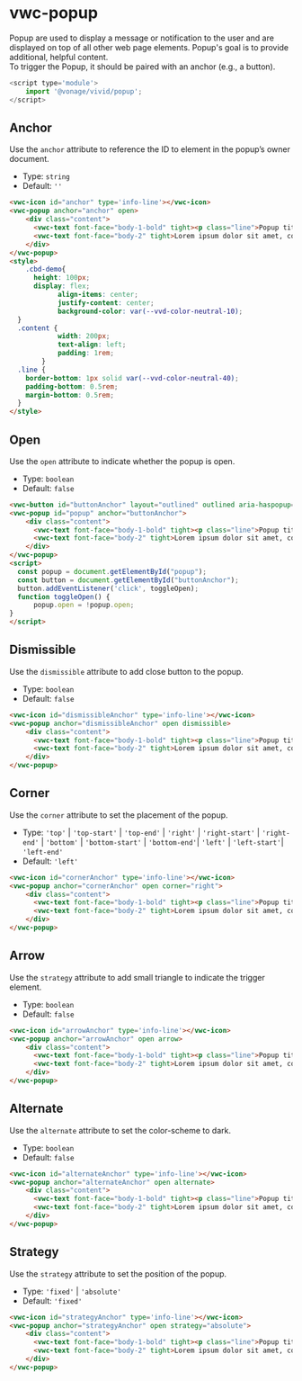 # vwc-popup

Popup are used to display a message or notification to the user and are displayed on top of all other web page elements.
Popup's goal is to provide additional, helpful content.   
To trigger the Popup, it should be paired with an anchor (e.g., a button).

```js
<script type='module'>
    import '@vonage/vivid/popup';
</script>
```

## Anchor

Use the `anchor` attribute to reference the ID to element in the popup’s owner document.

- Type: `string`
- Default: `''`

```html preview
<vwc-icon id="anchor" type='info-line'></vwc-icon>
<vwc-popup anchor="anchor" open>
    <div class="content">
      <vwc-text font-face="body-1-bold" tight><p class="line">Popup title</p></vwc-text>
      <vwc-text font-face="body-2" tight>Lorem ipsum dolor sit amet, consectetur adipiscing elit.</vwc-text>
    </div>
</vwc-popup>
<style>
    .cbd-demo{
      height: 100px;
      display: flex;
			align-items: center;
			justify-content: center;
			background-color: var(--vvd-color-neutral-10);
  }
  .content {
			width: 200px;
			text-align: left;
			padding: 1rem;
		}
  .line {
    border-bottom: 1px solid var(--vvd-color-neutral-40);
    padding-bottom: 0.5rem;
    margin-bottom: 0.5rem;
  }
</style>
```

## Open

Use the `open` attribute to indicate whether the popup is open.

- Type: `boolean`
- Default: `false`

```html preview
<vwc-button id="buttonAnchor" layout="outlined" outlined aria-haspopup="true" aria-describedby="popup">Click on me</vwc-button>
<vwc-popup id="popup" anchor="buttonAnchor">
    <div class="content">
      <vwc-text font-face="body-1-bold" tight><p class="line">Popup title</p></vwc-text>
      <vwc-text font-face="body-2" tight>Lorem ipsum dolor sit amet, consectetur adipiscing elit.</vwc-text>
    </div>
</vwc-popup>
<script>
  const popup = document.getElementById("popup");
  const button = document.getElementById("buttonAnchor");
  button.addEventListener('click', toggleOpen);
  function toggleOpen() {
	  popup.open = !popup.open;
}
</script>
```

## Dismissible

Use the `dismissible` attribute to add close button to the popup.

- Type: `boolean`
- Default: `false`

```html preview
<vwc-icon id="dismissibleAnchor" type='info-line'></vwc-icon>
<vwc-popup anchor="dismissibleAnchor" open dismissible>
    <div class="content">
      <vwc-text font-face="body-1-bold" tight><p class="line">Popup title</p></vwc-text>
      <vwc-text font-face="body-2" tight>Lorem ipsum dolor sit amet, consectetur adipiscing elit.</vwc-text>
    </div>
</vwc-popup>
```

## Corner

Use the `corner` attribute to set the placement of the popup.

- Type: `'top'` | `'top-start'` | `'top-end'` | `'right'` | `'right-start'` | `'right-end'` | `'bottom'` | `'bottom-start'` | `'bottom-end'`| `'left'` | `'left-start'`| `'left-end'`
- Default: `'left'`

```html preview
<vwc-icon id="cornerAnchor" type='info-line'></vwc-icon>
<vwc-popup anchor="cornerAnchor" open corner="right">
    <div class="content">
      <vwc-text font-face="body-1-bold" tight><p class="line">Popup title</p></vwc-text>
      <vwc-text font-face="body-2" tight>Lorem ipsum dolor sit amet, consectetur adipiscing elit.</vwc-text>
    </div>
</vwc-popup>
```

## Arrow

Use the `strategy` attribute to add small triangle to indicate the trigger element.

- Type: `boolean`
- Default: `false`

```html preview
<vwc-icon id="arrowAnchor" type='info-line'></vwc-icon>
<vwc-popup anchor="arrowAnchor" open arrow>
    <div class="content">
      <vwc-text font-face="body-1-bold" tight><p class="line">Popup title</p></vwc-text>
      <vwc-text font-face="body-2" tight>Lorem ipsum dolor sit amet, consectetur adipiscing elit.</vwc-text>
    </div>
</vwc-popup>
```

## Alternate

Use the `alternate` attribute to set the color-scheme to dark.

- Type: `boolean`
- Default: `false`

```html preview
<vwc-icon id="alternateAnchor" type='info-line'></vwc-icon>
<vwc-popup anchor="alternateAnchor" open alternate>
    <div class="content">
      <vwc-text font-face="body-1-bold" tight><p class="line">Popup title</p></vwc-text>
      <vwc-text font-face="body-2" tight>Lorem ipsum dolor sit amet, consectetur adipiscing elit.</vwc-text>
    </div>
</vwc-popup>
```

## Strategy

Use the `strategy` attribute to set the position of the popup.

- Type: `'fixed'` | `'absolute'`
- Default: `'fixed'`

```html preview
<vwc-icon id="strategyAnchor" type='info-line'></vwc-icon>
<vwc-popup anchor="strategyAnchor" open strategy="absolute">
    <div class="content">
      <vwc-text font-face="body-1-bold" tight><p class="line">Popup title</p></vwc-text>
      <vwc-text font-face="body-2" tight>Lorem ipsum dolor sit amet, consectetur adipiscing elit.</vwc-text>
    </div>
</vwc-popup>
```